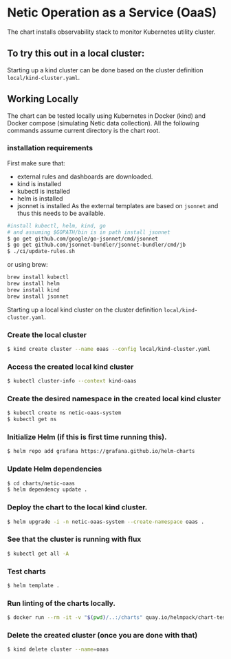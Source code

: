 # Netic Operation as a Service (OaaS)

The chart installs observability stack to monitor Kubernetes utility cluster.

## To try this out in a local cluster:
Starting up a kind cluster can be done based on the cluster definition `local/kind-cluster.yaml`.

## Working Locally

The chart can be tested locally using Kubernetes in Docker (kind) and Docker compose (simulating
Netic data collection). All the following commands assume current directory is the chart root.

### installation requirements
First make sure that:
 - external rules and dashboards are downloaded. 
 - kind is installed
 - kubectl is installed
 - helm is installed
 - jsonnet is installed
As the external templates are based on `jsonnet` and thus this needs to be available.

```bash
#install kubectl, helm, kind, go
# and assuming $GOPATH/bin is in path install jsonnet
$ go get github.com/google/go-jsonnet/cmd/jsonnet
$ go get github.com/jsonnet-bundler/jsonnet-bundler/cmd/jb
$ ./ci/update-rules.sh
```
or using brew:
```bash
brew install kubectl
brew install helm
brew install kind
brew install jsonnet
```

Starting up a local kind cluster on the cluster definition `local/kind-cluster.yaml`.

### Create the local cluster
```bash
$ kind create cluster --name oaas --config local/kind-cluster.yaml
```
### Access the created local kind cluster
```bash
$ kubectl cluster-info --context kind-oaas
```

### Create the desired namespace in the created local kind cluster
```bash
$ kubectl create ns netic-oaas-system
$ kubectl get ns
```

### Initialize Helm (if this is first time running this).
```bash
$ helm repo add grafana https://grafana.github.io/helm-charts
```

### Update Helm dependencies
```bash
$ cd charts/netic-oaas
$ helm dependency update .
```

### Deploy the chart to the local kind cluster.

```bash
$ helm upgrade -i -n netic-oaas-system --create-namespace oaas .
```
### See that the cluster is running with flux
```bash
$ kubectl get all -A 
```

### Test charts
```bash
$ helm template .
```

### Run linting of the charts locally.
```bash
$ docker run --rm -it -v "$(pwd)/..:/charts" quay.io/helmpack/chart-testing /bin/sh -c "helm repo add grafana https://grafana.github.io/helm-charts;ct lint --all --validate-maintainers=false"
```

### Delete the created cluster (once you are done with that)
```bash
$ kind delete cluster --name=oaas
```
